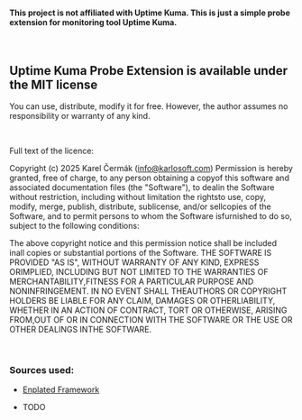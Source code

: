 #### This project is not affiliated with Uptime Kuma. This is just a simple probe extension for monitoring tool Uptime Kuma.

<br>

##  Uptime Kuma Probe Extension is available under the MIT license

You can use, distribute, modify it for free. However, the author assumes no responsibility or warranty of any kind.

<br>

Full text of the licence:

Copyright (c) 2025 Karel Čermák (info@karlosoft.com)
Permission is hereby granted, free of charge, to any person obtaining a copyof this software and associated documentation files (the "Software"), to dealin the Software without restriction, including without limitation the rightsto use, copy, modify, merge, publish, distribute, sublicense, and/or sellcopies of the Software, and to permit persons to whom the Software isfurnished to do so, subject to the following conditions:

The above copyright notice and this permission notice shall be included inall copies or substantial portions of the Software.
THE SOFTWARE IS PROVIDED "AS IS", WITHOUT WARRANTY OF ANY KIND, EXPRESS ORIMPLIED, INCLUDING BUT NOT LIMITED TO THE WARRANTIES OF MERCHANTABILITY,FITNESS FOR A PARTICULAR PURPOSE AND NONINFRINGEMENT. IN NO EVENT SHALL THEAUTHORS OR COPYRIGHT HOLDERS BE LIABLE FOR ANY CLAIM, DAMAGES OR OTHERLIABILITY, WHETHER IN AN ACTION OF CONTRACT, TORT OR OTHERWISE, ARISING FROM,OUT OF OR IN CONNECTION WITH THE SOFTWARE OR THE USE OR OTHER DEALINGS INTHE SOFTWARE.


<br>

### Sources used:
- [Enplated Framework](https://enplated.karlosoft.com/framework)

- TODO